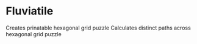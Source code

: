 # Fluviatile

Creates prinatable hexagonal grid puzzle
Calculates distinct paths across hexagonal grid puzzle
